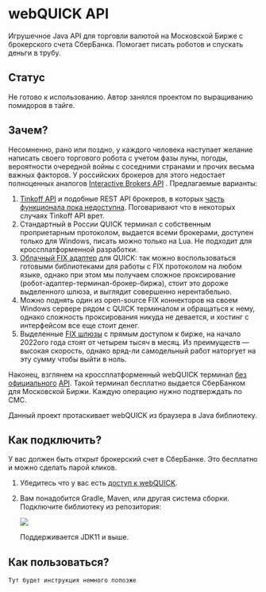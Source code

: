 # webQUICK API

Игрушечное Java API для торговли валютой на Московской Бирже с брокерского счета СберБанка. Помогает писать роботов и
спускать деньги в трубу.

## Статус

Не готово к использованию. Автор занялся проектом по выращиванию помидоров в тайге.

## Зачем?

Несомненно, рано или поздно, у каждого человека наступает желание написать своего торгового робота с учетом фазы луны,
погоды, вероятности очередной войны с соседними странами и прочих весьма важных факторов. У российских брокеров для
этого недостает полноценных аналогов [Interactive Brokers API](https://www.interactivebrokers.com/en/trading/ib-api.php)
. Предлагаемые варианты:

1. [Tinkoff API](https://www.tinkoff.ru/invest/open-api) и подобные REST API брокеров, в
   которых [часть функционала пока недоступна](https://habr.com/ru/post/592093/#comment_23810459). Поговаривают что в
   некоторых случаях Tinkoff API врет.
2. Стандартный в России QUICK терминал с собственным проприетарным протоколом, выдается всеми брокерами, доступен только
   для Windows, писать можно только на Lua. Не подходит для кроссплатформенной разработки.
3. [Облачный FIX адаптер](https://arqatech.com/ru/products/quik/modules/integration-solutions/fix-software-interfaces/)
   для QUICK: так можно воспользоваться готовыми библиотеками для работы с FIX протоколом на любом языке, однако при
   этом мы получаем сложное проксирование (робот-адаптер-терминал-брокер-биржа), стоит это дороже выделенного шлюза, и
   выглядит совершенно нерентабельно.
4. Можно поднять один из open-source FIX коннекторов на своем Windows сервере рядом с QUICK терминалом и обращаться к
   нему, однако сложность проксирования никуда не девается, и хостинг с интерфейсом все еще стоит денег.
5. Выделенные [FIX шлюзы](https://www.moex.com/s442) с прямым доступом к бирже, на начало 2022ого года стоят от четырем
   тысяч в месяц. Из преимуществ — высокая скорость, однако вряд-ли самодельный работ наторгует на эту сумму чтобы выйти
   в ноль.

Наконец, взглянем на кроссплатформенный webQUICK
терминал [без официального](https://forum.quik.ru/forum16/topic3431) [API](https://forum.quik.ru/forum8/topic6047).
Такой терминал бесплатно выдается СберБанком для Московской Биржи. Каждую операцию нужно подтверждать по СМС.

Данный проект протаскивает webQUICK из браузера в Java библиотеку.

## Как подключить?

У вас должен быть открыт брокерский счет в СберБанке. Это бесплатно и можно сделать парой кликов.

1. Убедитесь что у вас
   есть [доступ к webQUICK](https://www.sberbank.ru/ru/person/investments/broker_service/quik?tab=install).
2. Вам понадобится Gradle, Maven, или другая система сборки. Подключите библиотеку из репозитория:

   [![](https://jitpack.io/v/demidko/webquick.svg)](https://jitpack.io/#demidko/webquick)

   Поддерживается JDK11 и выше.

## Как пользоваться?

```kotlin
Тут будет инструкция немного попозже
```






